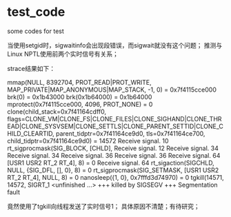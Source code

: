 test_code
=========

some codes for test

当使用setgid时，sigwaitinfo会出现段错误，而sigwait就没有这个问题；
推测与Linux NPTL使用前两个实时信号有关系；

strace结果如下：

mmap(NULL, 8392704, PROT_READ|PROT_WRITE, MAP_PRIVATE|MAP_ANONYMOUS|MAP_STACK, -1, 0) = 0x7f4115cce000
brk(0)                                  = 0x1b43000
brk(0x1b64000)                          = 0x1b64000
mprotect(0x7f4115cce000, 4096, PROT_NONE) = 0
clone(child_stack=0x7f41164cdff0, flags=CLONE_VM|CLONE_FS|CLONE_FILES|CLONE_SIGHAND|CLONE_THREAD|CLONE_SYSVSEM|CLONE_SETTLS|CLONE_PARENT_SETTID|CLONE_CHILD_CLEARTID, parent_tidptr=0x7f41164ce9d0, tls=0x7f41164ce700, child_tidptr=0x7f41164ce9d0) = 14572
Receive signal. 10
rt_sigprocmask(SIG_BLOCK, [CHLD], Receive signal. 12
Receive signal. 34
Receive signal. 34
Receive signal. 36
Receive signal. 36
Receive signal. 64
[USR1 USR2 RT_2 RT_4], 8) = 0
Receive signal. 64
rt_sigaction(SIGCHLD, NULL, {SIG_DFL, [], 0}, 8) = 0
rt_sigprocmask(SIG_SETMASK, [USR1 USR2 RT_2 RT_4], NULL, 8) = 0
nanosleep({1, 0}, 0x7fffd3d74970)       = 0
tgkill(14571, 14572, SIGRT_1 <unfinished ...>
+++ killed by SIGSEGV +++
Segmentation fault

竟然使用了tgkill向线程发送了实时信号1；
具体原因不清楚；有待研究；
